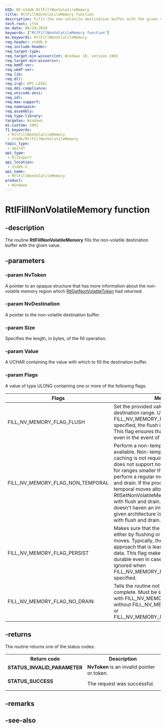 ```yaml
---
UID: NF:ntddk.RtlFillNonVolatileMemory
title: RtlFillNonVolatileMemory function
description: Fills the non-volatile destination buffer with the given value.
tech.root: ifsk
ms.date: 08/19/2019
keywords: ["RtlFillNonVolatileMemory function"]
ms.keywords: RtlFillNonVolatileMemory
req.header: ntddk.h
req.include-header: 
req.target-type: 
req.target-min-winverclnt: Windows 10, version 1903
req.target-min-winversvr: 
req.kmdf-ver: 
req.umdf-ver: 
req.lib: 
req.dll: 
req.irql: DPC_LEVEL
req.ddi-compliance: 
req.unicode-ansi: 
req.idl: 
req.max-support: 
req.namespace: 
req.assembly: 
req.type-library: 
targetos: Windows
ms.custom: 19H1
f1_keywords:
 - RtlFillNonVolatileMemory
 - ntddk/RtlFillNonVolatileMemory
topic_type:
 - apiref
api_type:
 - DllExport
api_location:
 - ntddk.h
api_name:
 - RtlFillNonVolatileMemory
product:
 - Windows
---
```


# RtlFillNonVolatileMemory function


## -description

The routine <b>RtlFillNonVolatileMemory</b> fills the non-volatile destination buffer with the given value.

## -parameters

### -param NvToken

A pointer to an opaque structure that has more information about the non-volatile memory region which <a href="/windows-hardware/drivers/ddi/ntddk/nf-ntddk-rtlgetnonvolatiletoken">RtlGetNonVolatileToken</a> had returned.

### -param NvDestination

A pointer to the non-volatile destination buffer.

### -param Size

Specifies the length, in bytes, of the fill operation.

### -param Value

A UCHAR containing the value with which to fill the destination buffer.

### -param Flags

A value of type ULONG containing one or more of the following flags:

| Flags  | Meaning  |
|---|---|
|  FILL_NV_MEMORY_FLAG_FLUSH | Set the provided value, then flush the destination range. Unless FILL_NV_MEMORY_FLAG_NO_DRAIN is specified, the flush is followed by a drain. This flag ensures that the data is durable even in the event of system power loss. |
|  FILL_NV_MEMORY_FLAG_NON_TEMPORAL |  Perform a non-temporal memset when available.  Non-temporal means that data caching is not required.  If the processor does not support non-temporal operations for ranges smaller than address bus size, perform a regular memset followed by flush and drain. If the processor ignores non-temporal moves altogether, RtlSetNonVolatileMemory doesn't replace it with flush and drain.  However, if Windows doesn't haven an implementation for a given architecture (say ARM64), replace it with flush and drain.  |
| FILL_NV_MEMORY_FLAG_PERSIST  |  Makes sure that the memset is persisted either by flushing or using non-temporal moves. Typically, the system uses the approach that is least costly to persist the data. This flag makes sure that the data is durable even in case of system power loss.  Ignored when FILL_NV_MEMORY_FLAG_PERSIST is specified. |
| FILL_NV_MEMORY_FLAG_NO_DRAIN  |  Tells the routine not to wait for the flush to complete. Must be specified in conjunction with FILL_NV_MEMORY_FLAG_FLUSH and without FILL_NV_MEMORY_FLAG_PERSIST or FILL_NV_MEMORY_FLAG_NON_TEMPORAL.  |

## -returns

The routine returns one of the status codes:

<table>
<tr>
<th>Return code</th>
<th>Description</th>
</tr>
<tr>
<td width="40%">
<dl>
<dt><b>STATUS_INVALID_PARAMETER</b></dt>
</dl>
</td>
<td width="60%">
<b>NvToken</b> is an invalid pointer or token.

</td>
</tr>
<tr>
<td width="40%">
<dl>
<dt><b>STATUS_SUCCESS</b></dt>
</dl>
</td>
<td width="60%">
The request was successful.

</td>
</tr>
</table>

## -remarks

## -see-also
